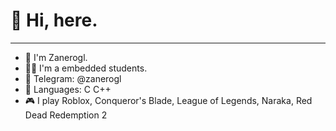 # 👋 Hi, here.
----
- 👀 I'm Zanerogl.
- 👨‍💻 I'm a embedded students.
- 💬 Telegram: @zanerogl
- 🔘 Languages: C C++ 
- 🎮 I play Roblox, Conqueror's Blade, League of Legends, Naraka, Red Dead Redemption 2
<!---
Zanerogl/Zanerogl is a ✨ special ✨ repository because its `README.md` (this file) appears on your GitHub profile.
You can click the Preview link to take a look at your changes.
- 👀 I’m interested in ...
- 🌱 I’m currently learning ...
- 💞️ I’m looking to collaborate on ...
- 📫 How to reach me ...
--->
